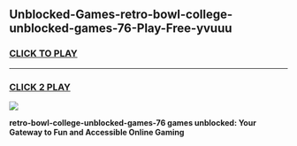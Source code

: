 
## Unblocked-Games-retro-bowl-college-unblocked-games-76-Play-Free-yvuuu
<h3>
<a href="https://premium76.site?title=retro-bowl-college-unblocked-games-76&ref=21A">CLICK TO PLAY</a></h3>
<hr>

<h3>
<a href="https://premium76.site?title=retro-bowl-college-unblocked-games-76&ref=21A">CLICK 2 PLAY</a>
  
</h3>

<a href="https://premium76.site?title=retro-bowl-college-unblocked-games-76&ref=21A"><img src="https://clearcache.store/games.png"></a>


**retro-bowl-college-unblocked-games-76 games unblocked: Your Gateway to Fun and Accessible Online Gaming**
